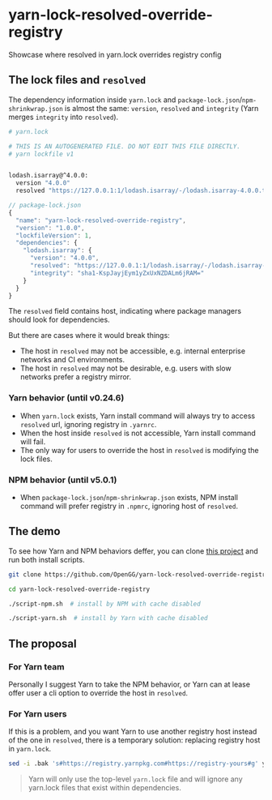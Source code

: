 # yarn-lock-resolved-override-registry
Showcase where resolved in yarn.lock overrides registry config

## The lock files and `resolved`

The dependency information inside `yarn.lock` and `package-lock.json`/`npm-shrinkwrap.json` is almost the same: `version`, `resolved` and `integrity` (Yarn merges `integrity` into `resolved`).

```bash
# yarn.lock

# THIS IS AN AUTOGENERATED FILE. DO NOT EDIT THIS FILE DIRECTLY.
# yarn lockfile v1


lodash.isarray@^4.0.0:
  version "4.0.0"
  resolved "https://127.0.0.1:1/lodash.isarray/-/lodash.isarray-4.0.0.tgz#2aca496b28c4ca6d726715313590c02e6ea34403"
```

```js
// package-lock.json
{
  "name": "yarn-lock-resolved-override-registry",
  "version": "1.0.0",
  "lockfileVersion": 1,
  "dependencies": {
    "lodash.isarray": {
      "version": "4.0.0",
      "resolved": "https://127.0.0.1:1/lodash.isarray/-/lodash.isarray-4.0.0.tgz",
      "integrity": "sha1-KspJayjEym1yZxUxNZDALm6jRAM="
    }
  }
}

```

The `resolved` field contains host, indicating where package managers should look for dependencies.

But there are cases where it would break things:

- The host in `resolved` may not be accessible, e.g. internal enterprise networks and CI environments.
- The host in `resolved` may not be desirable, e.g. users with slow networks prefer a registry mirror.

### Yarn behavior (until v0.24.6)

- When `yarn.lock` exists, Yarn install command will always try to access `resolved` url, ignoring registry in `.yarnrc`.
- When the host inside `resolved` is not accessible, Yarn install command will fail.
- The only way for users to override the host in `resolved` is modifying the lock files.

### NPM behavior (until v5.0.1)

- When `package-lock.json`/`npm-shrinkwrap.json` exists, NPM install command will prefer registry in `.npmrc`, ignoring host of `resolved`.

## The demo

To see how Yarn and NPM behaviors deffer, you can clone [this project](https://github.com/OpenGG/yarn-lock-resolved-override-registry) and run both install scripts.

```bash
git clone https://github.com/OpenGG/yarn-lock-resolved-override-registry.git

cd yarn-lock-resolved-override-registry

./script-npm.sh  # install by NPM with cache disabled

./script-yarn.sh  # install by Yarn with cache disabled
```

## The proposal

### For Yarn team

Personally I suggest Yarn to take the NPM behavior, or Yarn can at lease offer user a cli option to override the host in `resolved`.

### For Yarn users

If this is a problem, and you want Yarn to use another registry host instead of the one in `resolved`, there is a temporary solution: replacing registry host in `yarn.lock`.

```bash
sed -i .bak 's#https://registry.yarnpkg.com#https://registry-yours#g' yarn.lock
```

> Yarn will only use the top-level `yarn.lock` file and will ignore any yarn.lock files that exist within dependencies.
